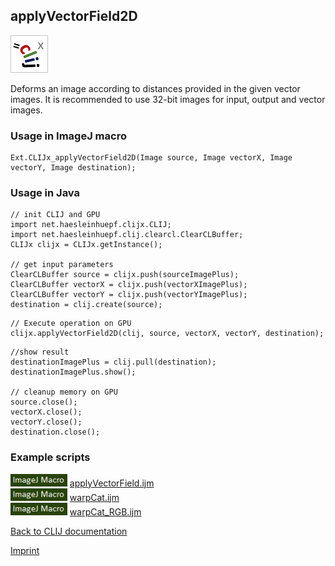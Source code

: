 ## applyVectorField2D
![Image](images/mini_clijx_logo.png)

Deforms an image according to distances provided in the given vector images. It is recommended to use 32-bit images for input, output and vector images. 

### Usage in ImageJ macro
```
Ext.CLIJx_applyVectorField2D(Image source, Image vectorX, Image vectorY, Image destination);
```


### Usage in Java
```
// init CLIJ and GPU
import net.haesleinhuepf.clijx.CLIJ;
import net.haesleinhuepf.clij.clearcl.ClearCLBuffer;
CLIJx clijx = CLIJx.getInstance();

// get input parameters
ClearCLBuffer source = clijx.push(sourceImagePlus);
ClearCLBuffer vectorX = clijx.push(vectorXImagePlus);
ClearCLBuffer vectorY = clijx.push(vectorYImagePlus);
destination = clij.create(source);
```

```
// Execute operation on GPU
clijx.applyVectorField2D(clij, source, vectorX, vectorY, destination);
```

```
//show result
destinationImagePlus = clij.pull(destination);
destinationImagePlus.show();

// cleanup memory on GPU
source.close();
vectorX.close();
vectorY.close();
destination.close();
```




### Example scripts
<a href="https://github.com/clij/clij-docs/blob/master/src/main/macro/"><img src="images/language_macro.png" height="20"/></a> [applyVectorField.ijm](https://github.com/clij/clij-docs/blob/master/src/main/macro/applyVectorField.ijm)  
<a href="https://github.com/clij/clij-docs/blob/master/src/main/macro/"><img src="images/language_macro.png" height="20"/></a> [warpCat.ijm](https://github.com/clij/clij-docs/blob/master/src/main/macro/warpCat.ijm)  
<a href="https://github.com/clij/clij-docs/blob/master/src/main/macro/"><img src="images/language_macro.png" height="20"/></a> [warpCat_RGB.ijm](https://github.com/clij/clij-docs/blob/master/src/main/macro/warpCat_RGB.ijm)  


[Back to CLIJ documentation](https://clij.github.io/)

[Imprint](https://clij.github.io/imprint)
